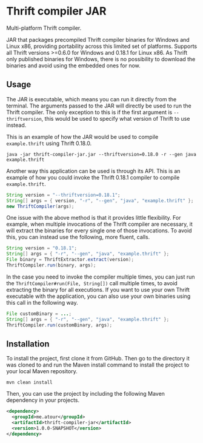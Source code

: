 # Thrift compiler JAR

Multi-platform Thrift compiler.

JAR that packages precompiled Thrift compiler binaries for Windows and Linux x86, providing portability
across this limited set of platforms. Supports all Thrift versions >=0.6.0 for Windows and 0.18.1 for Linux
x86. As Thrift only published binaries for Windows, there is no possibility to download the binaries and
avoid using the embedded ones for now.

## Usage

The JAR is executable, which means you can run it directly from the terminal.
The arguments passed to the JAR will directly be used to run the Thrift compiler.
The only exception to this is if the first argument is `--thriftversion`, this would be used
to specify what version of Thrift to use instead.

This is an example of how the JAR would be used to compile `example.thrift` using Thrift 0.18.0.

```shell
java -jar thrift-compiler-jar.jar --thriftversion=0.18.0 -r --gen java example.thrift
```

Another way this application can be used is through its API.
This is an example of how you could invoke the Thrift 0.18.1 compiler to compile `example.thrift`.

```java
String version = "--thriftversion=0.18.1";
String[] args = { version, "-r", "--gen", "java", "example.thrift" };
new ThriftCompiler(args);
```

One issue with the above method is that it provides little flexibility. For example, when multiple
invocations of the Thrift compiler are necessary, it will extract the binaries for every single one of
those invocations. To avoid this, you can instead use the following, more fluent, calls.

```java
String version = "0.18.1";
String[] args = { "-r", "--gen", "java", "example.thrift" };
File binary = ThriftExtractor.extract(version);
ThriftCompiler.run(binary, args);
```

In the case you need to invoke the compiler multiple times, you can just run the
`ThriftCompiler#run(File, String[])` call multiple times, to avoid extracting the binary for all
executions. If you want to use your own Thrift executable with the application, you can also use your
own binaries using this call in the following way.

```java
File customBinary = ...;
String[] args = { "-r", "--gen", "java", "example.thrift" };
ThriftCompiler.run(customBinary, args);
```

## Installation

To install the project, first clone it from GitHub. Then go to the directory it was cloned to and run the
Maven install command to install the project to your local Maven repository.

```shell
mvn clean install
```

Then, you can use the project by including the following Maven dependency in your projects.

```xml
<dependency>
  <groupId>me.atour</groupId>
  <artifactId>thrift-compiler-jar</artifactId>
  <version>1.0.0-SNAPSHOT</version>
</dependency>
```
